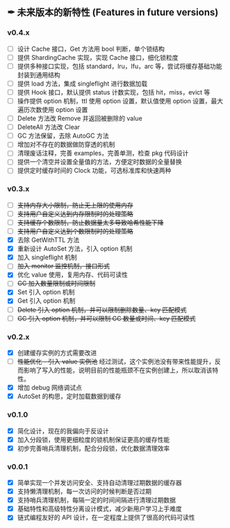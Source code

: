 ## ✒ 未来版本的新特性 (Features in future versions)

### v0.4.x

* [ ] 设计 Cache 接口，Get 方法用 bool 判断，单个锁结构
* [ ] 提供 ShardingCache 实现，实现 Cache 接口，细化锁粒度
* [ ] 提供多种接口实现，包括 standard，lru，lfu，arc 等，尝试将缓存基础功能封装到通用结构
* [ ] 提供 load 方法，集成 singleflight 进行数据加载
* [ ] 提供 Hook 接口，默认提供 status 计数实现，包括 hit，miss，evict 等
* [ ] 操作提供 option 机制，ttl 使用 option 设置，默认值使用 option 设置，最大遍历次数使用 option 设置
* [ ] Delete 方法改 Remove 并返回被删除的 value
* [ ] DeleteAll 方法改 Clear
* [ ] GC 方法保留，去除 AutoGC 方法
* [ ] 增加对不存在的数据做防穿透的机制
* [ ] 清理废话注释，完善 examples，完善单测，检查 pkg 代码设计
* [ ] 提供一个清空并设置全量值的方法，方便定时数据的全量替换
* [ ] 提供定时缓存时间的 Clock 功能，可选标准库和快速两种

### v0.3.x

* [ ] ~~支持内存大小限制，防止无上限的使用内存~~
* [ ] ~~支持用户自定义达到内存限制时的处理策略~~
* [ ] ~~支持缓存个数限制，防止数据量太多导致哈希性能下降~~
* [ ] ~~支持用户自定义达到个数限制时的处理策略~~
* [x] 去除 GetWithTTL 方法
* [x] 重新设计 AutoSet 方法，引入 option 机制
* [x] 加入 singleflight 机制
* [ ] ~~加入 monitor 监控机制，接口形式~~
* [x] 优化 value 使用，复用内存、代码可读性
* [ ] ~~GC 加入数量限制或时间限制~~
* [x] Set 引入 option 机制
* [x] Get 引入 option 机制
* [ ] ~~Delete 引入 option 机制，并可以限制删除数量、key 匹配模式~~
* [ ] ~~GC 引入 option 机制，并可以限制 GC 数量或时间、key 匹配模式~~

### v0.2.x

* [x] 创建缓存实例的方式需要改进
* [ ] ~~性能优化 - 引入 value 实例池~~
  经过测试，这个实例池没有带来性能提升，反而影响了写入的性能，说明目前的性能瓶颈不在实例创建上，所以取消该特性。
* [x] 增加 debug 网络调试点
* [x] AutoSet 的构思，定时加载数据到缓存

### v0.1.0

* [x] 简化设计，现在的我偏向于反设计
* [x] 加入分段锁，使用更细粒度的锁机制保证更高的缓存性能
* [x] 初步完善哨兵清理机制，配合分段锁，优化数据清理效率

### v0.0.1

* [x] 简单实现一个并发访问安全、支持自动清理过期数据的缓存器
* [x] 支持懒清理机制，每一次访问的时候判断是否过期
* [x] 支持哨兵清理机制，每隔一定的时间间隔进行清理过期数据
* [x] 基础特性和高级特性分离设计模式，减少新用户学习上手难度
* [x] 链式编程友好的 API 设计，在一定程度上提供了很高的代码可读性
